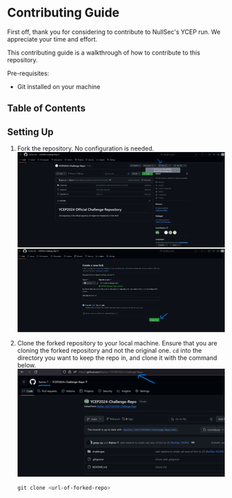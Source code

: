 # Contributing Guide

First off, thank you for considering to contribute to NullSec's YCEP run. We appreciate your time and effort. 

This contributing guide is a walkthrough of how to contribute to this repository.

Pre-requisites:
- Git installed on your machine

## Table of Contents

## Setting Up

1. Fork the repository. No configuration is needed.
    ![Fork](docs/fork.png)
    ![Fork](docs/forkconfigs.png)

2. Clone the forked repository to your local machine. Ensure that you are cloning the forked repository and not the original one. `cd` into the directory you want to keep the repo in, and clone it with the command below.
    ![Clone](docs/clone.png)
    ```powershell
    git clone <url-of-forked-repo>
    ```